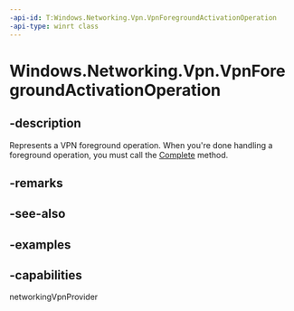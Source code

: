 ```yaml
---
-api-id: T:Windows.Networking.Vpn.VpnForegroundActivationOperation
-api-type: winrt class
---
```


# Windows.Networking.Vpn.VpnForegroundActivationOperation

<!--
public sealed class VpnForegroundActivationOperation
-->

## -description

Represents a VPN foreground operation. When you're done handling a foreground operation, you must call the [Complete](vpnforegroundactivationoperation_complete_1656373823.md) method.

## -remarks

## -see-also

## -examples

## -capabilities
networkingVpnProvider
